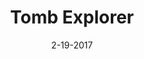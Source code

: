 ---
layout: showcase
title: "Tomb Explorer"
itch: https://johndimi.itch.io/tombexplorer
website: https://johndimi.itch.io/tombexplorer
date: "2-19-2017"
---